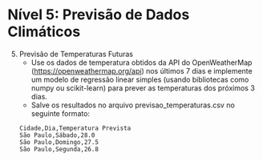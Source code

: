 # Nível 5: Previsão de Dados Climáticos
5. Previsão de Temperaturas Futuras
    - Use os dados de temperatura obtidos da API do OpenWeatherMap (https://openweathermap.org/api) nos últimos 7 dias e implemente um modelo de regressão linear simples (usando bibliotecas como numpy ou scikit-learn) para prever as temperaturas dos próximos 3 dias.
    - Salve os resultados no arquivo previsao_temperaturas.csv no seguinte formato:
    ```
    Cidade,Dia,Temperatura Prevista
    São Paulo,Sábado,28.0
    São Paulo,Domingo,27.5
    São Paulo,Segunda,26.8
    ```